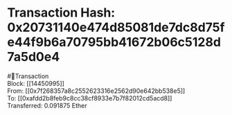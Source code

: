 
Transaction Hash: 0x20731140e474d85081de7dc8d75fe44f9b6a70795bb41672b06c5128d7a5d0e4
====================================================================================
  
#💸Transaction  
Block: [[14450995]]  
From: [[0x7f268357a8c2552623316e2562d90e642bb538e5]]  
To: [[0xafdd2b8feb9c8cc38cf8933e7b7f82012cd5acd8]]  
Transferred: 0.091875 Ether